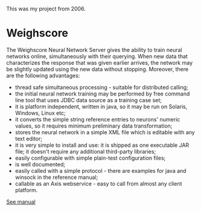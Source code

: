 This was my project from 2006.

# Weighscore

The Weighscore Neural Network Server gives the ability to train neural networks online, simultaneously with their querying. When new data that characterizes the response that was given earlier arrives, the network may be slightly updated using the new data without stopping.
Moreover, there are the following advantages:
- thread safe simultaneous processing - suitable for distributed calling; 
- the initial neural network training may be performed by free command line tool that uses JDBC data source as a training case set;
- it is platform independent, written in java, so it may be run on Solaris, Windows, Linux etc;
- it converts the simple string reference entries to neurons' numeric values, so it requires minimum preliminary data transformation;
- stores the neural network in a simple XML file which is editable with any text editor;
- it is very simple to install and use: it is shipped as one executable JAR file; it doesn't require any additional third-party libraries;
- easily configurable with simple plain-test configuration files;
- is well documented;
- easily called with a simple protocol - there are examples for java and winsock in the reference manual; 
- callable as an Axis webservice - easy to call from almost any client platform.

[See manual](Materials/doc/wsuserman.pdf)
